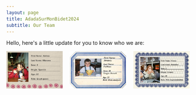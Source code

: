 ```yaml
---
layout: page
title: AdadaSurMonBidet2024
subtitle: Our Team
---
```


Hello, here's a little update for you to know who we are:

<div style="display: inline-block; margin-right: 15px;">
  <img src="assets/img/IMG_Ainhoa.JPG" alt="Ainhoa photo" width="150" height="100">
</div>
<div style="display: inline-block; margin-right: 15px;">
  <img src="assets/img/IMG_Amaury.JPG" alt="Amaury photo" width="150" height="100">
</div>
<div style="display: inline-block;">
  <img src="assets/img/IMG_Fanny.JPG" alt="Fanny photo" width="150" height="100">
</div>